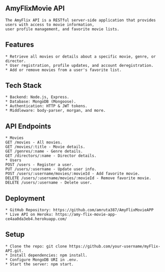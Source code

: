 ## AmyFlixMovie API
    The AmyFlix API is a RESTful server-side application that provides users with access to movie information,
    user profile management, and favorite movie lists.

## Features
    * Retrieve all movies or details about a specific movie, genre, or director.
    * User registration, profile updates, and account deregistration.
    * Add or remove movies from a user's favorite list.

## Tech Stack
    * Backend: Node.js, Express.
    * Database: MongoDB (Mongoose).
    * Authentication: HTTP & JWT tokens.
    * Middleware: body-parser, morgan, and more.

## API Endpoints
    * Movies
    GET /movies - All movies.
    GET /movies/:title - Movie details.
    GET /genres/:name - Genre details.
    GET /directors/:name - Director details.
    * Users
    POST /users - Register a user.
    PUT /users/:username - Update user info.
    POST /users/:username/movies/:movieId - Add favorite movie.
    DELETE /users/:username/movies/:movieId - Remove favorite movie.
    DELETE /users/:username - Delete user.

## Deployment
    * GitHub Repository: https://github.com/amruta387/AmyFlixMovieAPP
    * Live API on Heroku: https://amy-flix-movie-app-ce4aa0da3eb4.herokuapp.com/

## Setup
    * Clone the repo: git clone https://github.com/your-username/myFlix-API.git.
    * Install dependencies: npm install.
    * Configure MongoDB URI in .env.
    * Start the server: npm start.
